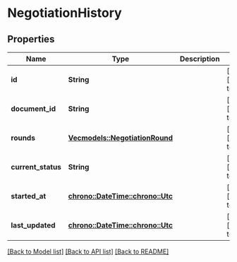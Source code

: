 # NegotiationHistory

## Properties
Name | Type | Description | Notes
------------ | ------------- | ------------- | -------------
**id** | **String** |  | [optional] [default to None]
**document_id** | **String** |  | [optional] [default to None]
**rounds** | [**Vec<models::NegotiationRound>**](NegotiationRound.md) |  | [optional] [default to None]
**current_status** | **String** |  | [optional] [default to None]
**started_at** | [**chrono::DateTime::<chrono::Utc>**](DateTime.md) |  | [optional] [default to None]
**last_updated** | [**chrono::DateTime::<chrono::Utc>**](DateTime.md) |  | [optional] [default to None]

[[Back to Model list]](../README.md#documentation-for-models) [[Back to API list]](../README.md#documentation-for-api-endpoints) [[Back to README]](../README.md)


